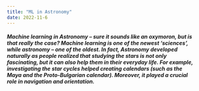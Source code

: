```yaml
---
title: "ML in Astronomy"
date: 2022-11-6
---
```


##### Machine learning in Astronomy – sure it sounds like an oxymoron, but is that really the case? Machine learning is one of the newest ‘sciences’, while astronomy – one of the oldest. In fact, Astronomy developed naturally as people realized that studying the stars is not only fascinating, but it can also help them in their everyday life. For example, investigating the star cycles helped creating calendars (such as the Maya and the Proto-Bulgarian calendar). Moreover, it played a crucial role in navigation and orientation.
